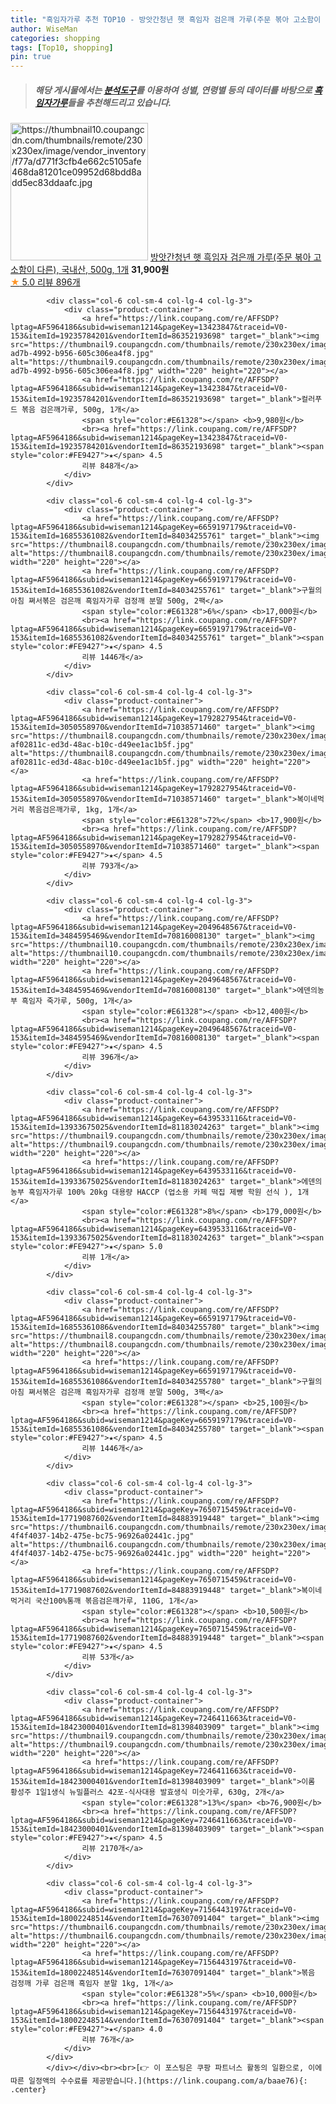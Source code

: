 ```yaml
---
title: "흑임자가루 추천 TOP10 - 방앗간청년 햇 흑임자 검은깨 가루(주문 볶아 고소함이 다른), 국내산, 500g, 1개"
author: WiseMan
categories: shopping
tags: [Top10, shopping]
pin: true
---
```


> ##### 해당 게시물에서는 [**분석도구**](https://itemscout.io/)를 이용하여 **성별**, **연령별** 등의 데이터를 바탕으로 [**흑임자가루**](https://link.coupang.com/a/baae76)들을 추천해드리고 있습니다.
<div class="container"><div class="row">
            <div class="col-6 col-sm-4 col-lg-4 col-lg-3">
                <div class="product-container">
                    <a href="https://link.coupang.com/re/AFFSDP?lptag=AF5964186&subid=wiseman1214&pageKey=7193476789&traceid=V0-153&itemId=18167559332&vendorItemId=70712571530" target="_blank"><img src="https://thumbnail10.coupangcdn.com/thumbnails/remote/230x230ex/image/vendor_inventory/f77a/d771f3cfb4e662c5105afe468da81201ce09952d68bdd8add5ec83ddaafc.jpg" alt="https://thumbnail10.coupangcdn.com/thumbnails/remote/230x230ex/image/vendor_inventory/f77a/d771f3cfb4e662c5105afe468da81201ce09952d68bdd8add5ec83ddaafc.jpg" width="220" height="220"></a>
                    <a href="https://link.coupang.com/re/AFFSDP?lptag=AF5964186&subid=wiseman1214&pageKey=7193476789&traceid=V0-153&itemId=18167559332&vendorItemId=70712571530" target="_blank">방앗간청년 햇 흑임자 검은깨 가루(주문 볶아 고소함이 다른), 국내산, 500g, 1개</a>
                    <span style="color:#E61328"></span> <b>31,900원</b>
                    <br><a href="https://link.coupang.com/re/AFFSDP?lptag=AF5964186&subid=wiseman1214&pageKey=7193476789&traceid=V0-153&itemId=18167559332&vendorItemId=70712571530" target="_blank"><span style="color:#FE9427">★</span> 5.0
                    리뷰 896개</a>
                </div>
            </div>
            
            <div class="col-6 col-sm-4 col-lg-4 col-lg-3">
                <div class="product-container">
                    <a href="https://link.coupang.com/re/AFFSDP?lptag=AF5964186&subid=wiseman1214&pageKey=13423847&traceid=V0-153&itemId=19235784201&vendorItemId=86352193698" target="_blank"><img src="https://thumbnail9.coupangcdn.com/thumbnails/remote/230x230ex/image/retail/images/2023/06/22/15/6/28ba484d-ad7b-4992-b956-605c306ea4f8.jpg" alt="https://thumbnail9.coupangcdn.com/thumbnails/remote/230x230ex/image/retail/images/2023/06/22/15/6/28ba484d-ad7b-4992-b956-605c306ea4f8.jpg" width="220" height="220"></a>
                    <a href="https://link.coupang.com/re/AFFSDP?lptag=AF5964186&subid=wiseman1214&pageKey=13423847&traceid=V0-153&itemId=19235784201&vendorItemId=86352193698" target="_blank">컬러푸드 볶음 검은깨가루, 500g, 1개</a>
                    <span style="color:#E61328"></span> <b>9,980원</b>
                    <br><a href="https://link.coupang.com/re/AFFSDP?lptag=AF5964186&subid=wiseman1214&pageKey=13423847&traceid=V0-153&itemId=19235784201&vendorItemId=86352193698" target="_blank"><span style="color:#FE9427">★</span> 4.5
                    리뷰 848개</a>
                </div>
            </div>
            
            <div class="col-6 col-sm-4 col-lg-4 col-lg-3">
                <div class="product-container">
                    <a href="https://link.coupang.com/re/AFFSDP?lptag=AF5964186&subid=wiseman1214&pageKey=6659197179&traceid=V0-153&itemId=16855361082&vendorItemId=84034255761" target="_blank"><img src="https://thumbnail8.coupangcdn.com/thumbnails/remote/230x230ex/image/vendor_inventory/9f8a/111e8f5e6eb612dd7a9d255cb36d5d27071ff739d3afeb560013d3836085.png" alt="https://thumbnail8.coupangcdn.com/thumbnails/remote/230x230ex/image/vendor_inventory/9f8a/111e8f5e6eb612dd7a9d255cb36d5d27071ff739d3afeb560013d3836085.png" width="220" height="220"></a>
                    <a href="https://link.coupang.com/re/AFFSDP?lptag=AF5964186&subid=wiseman1214&pageKey=6659197179&traceid=V0-153&itemId=16855361082&vendorItemId=84034255761" target="_blank">구월의아침 쪄서볶은 검은깨 흑임자가루 검정깨 분말 500g, 2팩</a>
                    <span style="color:#E61328">6%</span> <b>17,000원</b>
                    <br><a href="https://link.coupang.com/re/AFFSDP?lptag=AF5964186&subid=wiseman1214&pageKey=6659197179&traceid=V0-153&itemId=16855361082&vendorItemId=84034255761" target="_blank"><span style="color:#FE9427">★</span> 4.5
                    리뷰 1446개</a>
                </div>
            </div>
            
            <div class="col-6 col-sm-4 col-lg-4 col-lg-3">
                <div class="product-container">
                    <a href="https://link.coupang.com/re/AFFSDP?lptag=AF5964186&subid=wiseman1214&pageKey=1792827954&traceid=V0-153&itemId=3050558970&vendorItemId=71038571460" target="_blank"><img src="https://thumbnail8.coupangcdn.com/thumbnails/remote/230x230ex/image/retail/images/7719914463286879-af02811c-ed3d-48ac-b10c-d49ee1ac1b5f.jpg" alt="https://thumbnail8.coupangcdn.com/thumbnails/remote/230x230ex/image/retail/images/7719914463286879-af02811c-ed3d-48ac-b10c-d49ee1ac1b5f.jpg" width="220" height="220"></a>
                    <a href="https://link.coupang.com/re/AFFSDP?lptag=AF5964186&subid=wiseman1214&pageKey=1792827954&traceid=V0-153&itemId=3050558970&vendorItemId=71038571460" target="_blank">복이네먹거리 볶음검은깨가루, 1kg, 1개</a>
                    <span style="color:#E61328">72%</span> <b>17,900원</b>
                    <br><a href="https://link.coupang.com/re/AFFSDP?lptag=AF5964186&subid=wiseman1214&pageKey=1792827954&traceid=V0-153&itemId=3050558970&vendorItemId=71038571460" target="_blank"><span style="color:#FE9427">★</span> 4.5
                    리뷰 793개</a>
                </div>
            </div>
            
            <div class="col-6 col-sm-4 col-lg-4 col-lg-3">
                <div class="product-container">
                    <a href="https://link.coupang.com/re/AFFSDP?lptag=AF5964186&subid=wiseman1214&pageKey=2049648567&traceid=V0-153&itemId=3484595469&vendorItemId=70816008130" target="_blank"><img src="https://thumbnail10.coupangcdn.com/thumbnails/remote/230x230ex/image/vendor_inventory/e305/161c8c37c6521fb3c9f1f5e5b913ef8b6dbc872e400847800e11e5232cb2.jpg" alt="https://thumbnail10.coupangcdn.com/thumbnails/remote/230x230ex/image/vendor_inventory/e305/161c8c37c6521fb3c9f1f5e5b913ef8b6dbc872e400847800e11e5232cb2.jpg" width="220" height="220"></a>
                    <a href="https://link.coupang.com/re/AFFSDP?lptag=AF5964186&subid=wiseman1214&pageKey=2049648567&traceid=V0-153&itemId=3484595469&vendorItemId=70816008130" target="_blank">에덴의농부 흑임자 죽가루, 500g, 1개</a>
                    <span style="color:#E61328"></span> <b>12,400원</b>
                    <br><a href="https://link.coupang.com/re/AFFSDP?lptag=AF5964186&subid=wiseman1214&pageKey=2049648567&traceid=V0-153&itemId=3484595469&vendorItemId=70816008130" target="_blank"><span style="color:#FE9427">★</span> 4.5
                    리뷰 396개</a>
                </div>
            </div>
            
            <div class="col-6 col-sm-4 col-lg-4 col-lg-3">
                <div class="product-container">
                    <a href="https://link.coupang.com/re/AFFSDP?lptag=AF5964186&subid=wiseman1214&pageKey=6439533116&traceid=V0-153&itemId=13933675025&vendorItemId=81183024263" target="_blank"><img src="https://thumbnail9.coupangcdn.com/thumbnails/remote/230x230ex/image/vendor_inventory/072b/8acfb57a9300fbbfba314871906ad43396ac0fabbed9defe47f611327374.jpg" alt="https://thumbnail9.coupangcdn.com/thumbnails/remote/230x230ex/image/vendor_inventory/072b/8acfb57a9300fbbfba314871906ad43396ac0fabbed9defe47f611327374.jpg" width="220" height="220"></a>
                    <a href="https://link.coupang.com/re/AFFSDP?lptag=AF5964186&subid=wiseman1214&pageKey=6439533116&traceid=V0-153&itemId=13933675025&vendorItemId=81183024263" target="_blank">에덴의농부 흑임자가루 100% 20kg 대용량 HACCP (업소용 카페 떡집 제빵 학원 선식 ), 1개</a>
                    <span style="color:#E61328">8%</span> <b>179,000원</b>
                    <br><a href="https://link.coupang.com/re/AFFSDP?lptag=AF5964186&subid=wiseman1214&pageKey=6439533116&traceid=V0-153&itemId=13933675025&vendorItemId=81183024263" target="_blank"><span style="color:#FE9427">★</span> 5.0
                    리뷰 1개</a>
                </div>
            </div>
            
            <div class="col-6 col-sm-4 col-lg-4 col-lg-3">
                <div class="product-container">
                    <a href="https://link.coupang.com/re/AFFSDP?lptag=AF5964186&subid=wiseman1214&pageKey=6659197179&traceid=V0-153&itemId=16855361086&vendorItemId=84034255780" target="_blank"><img src="https://thumbnail8.coupangcdn.com/thumbnails/remote/230x230ex/image/vendor_inventory/9f8a/111e8f5e6eb612dd7a9d255cb36d5d27071ff739d3afeb560013d3836085.png" alt="https://thumbnail8.coupangcdn.com/thumbnails/remote/230x230ex/image/vendor_inventory/9f8a/111e8f5e6eb612dd7a9d255cb36d5d27071ff739d3afeb560013d3836085.png" width="220" height="220"></a>
                    <a href="https://link.coupang.com/re/AFFSDP?lptag=AF5964186&subid=wiseman1214&pageKey=6659197179&traceid=V0-153&itemId=16855361086&vendorItemId=84034255780" target="_blank">구월의아침 쪄서볶은 검은깨 흑임자가루 검정깨 분말 500g, 3팩</a>
                    <span style="color:#E61328"></span> <b>25,100원</b>
                    <br><a href="https://link.coupang.com/re/AFFSDP?lptag=AF5964186&subid=wiseman1214&pageKey=6659197179&traceid=V0-153&itemId=16855361086&vendorItemId=84034255780" target="_blank"><span style="color:#FE9427">★</span> 4.5
                    리뷰 1446개</a>
                </div>
            </div>
            
            <div class="col-6 col-sm-4 col-lg-4 col-lg-3">
                <div class="product-container">
                    <a href="https://link.coupang.com/re/AFFSDP?lptag=AF5964186&subid=wiseman1214&pageKey=7650715459&traceid=V0-153&itemId=17719087602&vendorItemId=84883919448" target="_blank"><img src="https://thumbnail6.coupangcdn.com/thumbnails/remote/230x230ex/image/retail/images/3074679628051952-4f4f4037-14b2-475e-bc75-96926a02441c.jpg" alt="https://thumbnail6.coupangcdn.com/thumbnails/remote/230x230ex/image/retail/images/3074679628051952-4f4f4037-14b2-475e-bc75-96926a02441c.jpg" width="220" height="220"></a>
                    <a href="https://link.coupang.com/re/AFFSDP?lptag=AF5964186&subid=wiseman1214&pageKey=7650715459&traceid=V0-153&itemId=17719087602&vendorItemId=84883919448" target="_blank">복이네먹거리 국산100%통깨 볶음검은깨가루, 110G, 1개</a>
                    <span style="color:#E61328"></span> <b>10,500원</b>
                    <br><a href="https://link.coupang.com/re/AFFSDP?lptag=AF5964186&subid=wiseman1214&pageKey=7650715459&traceid=V0-153&itemId=17719087602&vendorItemId=84883919448" target="_blank"><span style="color:#FE9427">★</span> 4.5
                    리뷰 53개</a>
                </div>
            </div>
            
            <div class="col-6 col-sm-4 col-lg-4 col-lg-3">
                <div class="product-container">
                    <a href="https://link.coupang.com/re/AFFSDP?lptag=AF5964186&subid=wiseman1214&pageKey=7246411663&traceid=V0-153&itemId=18423000401&vendorItemId=81398403909" target="_blank"><img src="https://thumbnail9.coupangcdn.com/thumbnails/remote/230x230ex/image/vendor_inventory/d591/a52337cc3894956d774f9adda69ae5eba7dabcac1c2031efb37ebf15afc6.jpg" alt="https://thumbnail9.coupangcdn.com/thumbnails/remote/230x230ex/image/vendor_inventory/d591/a52337cc3894956d774f9adda69ae5eba7dabcac1c2031efb37ebf15afc6.jpg" width="220" height="220"></a>
                    <a href="https://link.coupang.com/re/AFFSDP?lptag=AF5964186&subid=wiseman1214&pageKey=7246411663&traceid=V0-153&itemId=18423000401&vendorItemId=81398403909" target="_blank">이롬 황성주 1일1생식 뉴밀플러스 42포-식사대용 발효생식 미숫가루, 630g, 2개</a>
                    <span style="color:#E61328">13%</span> <b>76,900원</b>
                    <br><a href="https://link.coupang.com/re/AFFSDP?lptag=AF5964186&subid=wiseman1214&pageKey=7246411663&traceid=V0-153&itemId=18423000401&vendorItemId=81398403909" target="_blank"><span style="color:#FE9427">★</span> 4.5
                    리뷰 2170개</a>
                </div>
            </div>
            
            <div class="col-6 col-sm-4 col-lg-4 col-lg-3">
                <div class="product-container">
                    <a href="https://link.coupang.com/re/AFFSDP?lptag=AF5964186&subid=wiseman1214&pageKey=7156443197&traceid=V0-153&itemId=18002248514&vendorItemId=76307091404" target="_blank"><img src="https://thumbnail6.coupangcdn.com/thumbnails/remote/230x230ex/image/vendor_inventory/0e1d/d34e2d93dd17506294dfa173bc9188abba4f1fcc0893fe9181385e914196.jpg" alt="https://thumbnail6.coupangcdn.com/thumbnails/remote/230x230ex/image/vendor_inventory/0e1d/d34e2d93dd17506294dfa173bc9188abba4f1fcc0893fe9181385e914196.jpg" width="220" height="220"></a>
                    <a href="https://link.coupang.com/re/AFFSDP?lptag=AF5964186&subid=wiseman1214&pageKey=7156443197&traceid=V0-153&itemId=18002248514&vendorItemId=76307091404" target="_blank">볶음 검정깨 가루 검은깨 흑임자 분말 1kg, 1개</a>
                    <span style="color:#E61328">5%</span> <b>10,000원</b>
                    <br><a href="https://link.coupang.com/re/AFFSDP?lptag=AF5964186&subid=wiseman1214&pageKey=7156443197&traceid=V0-153&itemId=18002248514&vendorItemId=76307091404" target="_blank"><span style="color:#FE9427">★</span> 4.0
                    리뷰 76개</a>
                </div>
            </div>
            </div></div><br><br>[👉 이 포스팅은 쿠팡 파트너스 활동의 일환으로, 이에 따른 일정액의 수수료를 제공받습니다.](https://link.coupang.com/a/baae76){: .center}